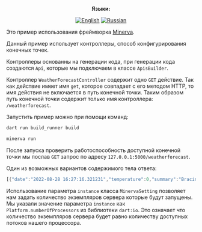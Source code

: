 <div align="center">

**Языки:**
  
[![English](https://img.shields.io/badge/Language-English-blue?style=?style=flat-square)](README.md)
[![Russian](https://img.shields.io/badge/Language-Russian-blue?style=?style=flat-square)](README.ru.md)

</div>

Это пример использования фреймворка [Minerva](https://github.com/GlebBatykov/minerva).

Данный пример использует контроллеры, способ конфигурирования конечных точек.

Контроллеры основанны на генерации кода, при генерации кода создаются `Api`, которые мы подключаем в классе `ApisBuilder`.

Контроллер `WeatherForecastController` содержит одно `GET` действие. Так как действие имеет имя `get`, которое совпадает с его методом HTTP, то имя действия не включается в путь конечной точки. Таким образом путь конечной точки содержит только имя контроллера: `/weatherforecast`.

Запустить пример можно при помощи команд:

```dart
dart run build_runner build

minerva run
```

После запуска проверить работоспособность доступной конечной точки мы послав `GET` запрос по адресу `127.0.0.1:5000/weatherforecast`.

Один из возможных вариантов содержимого тела ответа:

```dart
[{"date":"2022-08-28 16:27:16.321231","temperature":0,"summary":"Bracing"}, {"date":"2022-08-29 16:27:16.321236","temperature":32,"summary":"Bracing"}]
```

Использование параметра `instance` класса `MinervaSetting` позволяет нам задать количество экземпляров сервера которые будут запущены. Мы указали значение параметра `instance` как `Platform.numberOfProcessors` из библиотеки `dart:io`. Это означает что количество экземпляров сервера будет равно количеству доступных потоков нашего процессора.

